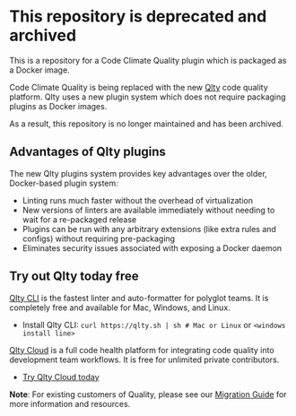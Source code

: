 # This repository is deprecated and archived
This is a repository for a Code Climate Quality plugin which is packaged as a Docker image.

Code Climate Quality is being replaced with the new [Qlty](qlty.sh) code quality platform. Qlty uses a new plugin system which does not require packaging plugins as Docker images.

As a result, this repository is no longer maintained and has been archived.

## Advantages of Qlty plugins
The new Qlty plugins system provides key advantages over the older, Docker-based plugin system:

- Linting runs much faster without the overhead of virtualization
- New versions of linters are available immediately without needing to wait for a re-packaged release
- Plugins can be run with any arbitrary extensions (like extra rules and configs) without requiring pre-packaging
- Eliminates security issues associated with exposing a Docker daemon

## Try out Qlty today free

[Qlty CLI](https://docs.qlty.sh/cli/quickstart) is the fastest linter and auto-formatter for polyglot teams. It is completely free and available for Mac, Windows, and Linux.

  - Install Qlty CLI:
`
curl https://qlty.sh | sh # Mac or Linux
`
or ` <windows install line> `
  
[Qlty Cloud](https://docs.qlty.sh/cloud/quickstart) is a full code health platform for integrating code quality into development team workflows. It is free for unlimited private contributors.
  - [Try Qlty Cloud today](https://docs.qlty.sh/cloud/quickstart)

**Note**: For existing customers of Quality, please see our [Migration Guide](https://docs.qlty.sh/migration/guide) for more information and resources.
